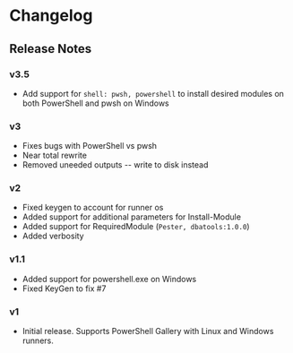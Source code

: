 # Changelog

## Release Notes

### v3.5
* Add support for `shell: pwsh, powershell` to install desired modules on both PowerShell and pwsh on Windows

### v3
* Fixes bugs with PowerShell vs pwsh
* Near total rewrite
* Removed uneeded outputs -- write to disk instead

### v2
* Fixed keygen to account for runner os
* Added support for additional parameters for Install-Module
* Added support for RequiredModule (`Pester, dbatools:1.0.0`)
* Added verbosity

### v1.1
* Added support for powershell.exe on Windows
* Fixed KeyGen to fix #7

### v1
* Initial release. Supports PowerShell Gallery with Linux and Windows runners.